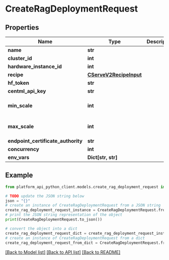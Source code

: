 # CreateRagDeploymentRequest


## Properties

Name | Type | Description | Notes
------------ | ------------- | ------------- | -------------
**name** | **str** |  | 
**cluster_id** | **int** |  | 
**hardware_instance_id** | **int** |  | 
**recipe** | [**CServeV2RecipeInput**](CServeV2RecipeInput.md) |  | 
**hf_token** | **str** |  | [optional] 
**centml_api_key** | **str** |  | 
**min_scale** | **int** |  | [optional] [default to 1]
**max_scale** | **int** |  | [optional] [default to 1]
**endpoint_certificate_authority** | **str** |  | [optional] 
**concurrency** | **int** |  | [optional] 
**env_vars** | **Dict[str, str]** |  | [optional] 

## Example

```python
from platform_api_python_client.models.create_rag_deployment_request import CreateRagDeploymentRequest

# TODO update the JSON string below
json = "{}"
# create an instance of CreateRagDeploymentRequest from a JSON string
create_rag_deployment_request_instance = CreateRagDeploymentRequest.from_json(json)
# print the JSON string representation of the object
print(CreateRagDeploymentRequest.to_json())

# convert the object into a dict
create_rag_deployment_request_dict = create_rag_deployment_request_instance.to_dict()
# create an instance of CreateRagDeploymentRequest from a dict
create_rag_deployment_request_from_dict = CreateRagDeploymentRequest.from_dict(create_rag_deployment_request_dict)
```
[[Back to Model list]](../README.md#documentation-for-models) [[Back to API list]](../README.md#documentation-for-api-endpoints) [[Back to README]](../README.md)



